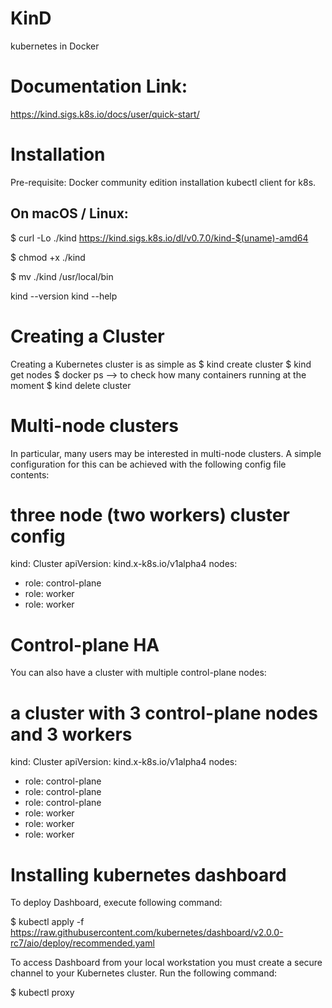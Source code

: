 # KinD
kubernetes in Docker

# Documentation Link:
https://kind.sigs.k8s.io/docs/user/quick-start/

# Installation

Pre-requisite:
  Docker community edition installation
  kubectl client for k8s.

## On macOS / Linux:

$ curl -Lo ./kind https://kind.sigs.k8s.io/dl/v0.7.0/kind-$(uname)-amd64

$ chmod +x ./kind
  
$ mv ./kind /usr/local/bin

kind --version
kind --help

# Creating a Cluster
  Creating a Kubernetes cluster is as simple as 
 $ kind create cluster
 $ kind get nodes
 $ docker ps --> to check how many containers running at the moment
 $ kind delete cluster
 
# Multi-node clusters 

In particular, many users may be interested in multi-node clusters. A simple configuration for this can be achieved with the following config file contents:

# three node (two workers) cluster config
kind: Cluster
apiVersion: kind.x-k8s.io/v1alpha4
nodes:
- role: control-plane
- role: worker
- role: worker

# Control-plane HA

You can also have a cluster with multiple control-plane nodes:

# a cluster with 3 control-plane nodes and 3 workers
kind: Cluster
apiVersion: kind.x-k8s.io/v1alpha4
nodes:
- role: control-plane
- role: control-plane
- role: control-plane
- role: worker
- role: worker
- role: worker
 
# Installing kubernetes dashboard

To deploy Dashboard, execute following command:

  $ kubectl apply -f https://raw.githubusercontent.com/kubernetes/dashboard/v2.0.0-rc7/aio/deploy/recommended.yaml
 
To access Dashboard from your local workstation you must create a secure channel to your Kubernetes cluster. Run the following command:

  $ kubectl proxy
